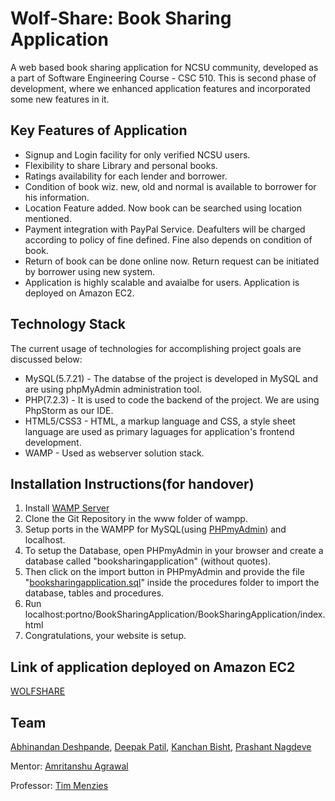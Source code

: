 # Wolf-Share: Book Sharing Application

A web based book sharing application for NCSU community, developed as a part of Software Engineering Course - CSC 510.
This is second phase of development, where we enhanced application features and incorporated some new features in it.

## Key Features of Application

* Signup and Login facility for only verified NCSU users.
* Flexibility to share Library and personal books.
* Ratings availability for each lender and borrower.
* Condition of book wiz. new, old and normal is available to borrower for his information.
* Location Feature added. Now book can be searched using location mentioned.
* Payment integration with PayPal Service. Deafulters will be charged according to policy of fine defined. Fine also depends on condition of book.
* Return of book can be done online now. Return request can be initiated by borrower using new system.
* Application is highly scalable and avaialbe for users. Application is deployed on Amazon EC2.

## Technology Stack
The current usage of technologies for accomplishing project goals are discussed below:

* MySQL(5.7.21) - The databse of the project is developed in MySQL and are using phpMyAdmin administration tool.
* PHP(7.2.3) - It is used to code the backend of the project. We are using PhpStorm as our IDE.
* HTML5/CSS3 - HTML, a markup language and CSS, a style sheet language are used as primary laguages for application's frontend development. 
* WAMP - Used as webserver solution stack.

## Installation Instructions(for handover)
1. Install [WAMP Server](https://sourceforge.net/projects/wampserver/?source=navbar)
2. Clone the Git Repository in the www folder of wampp.
3. Setup ports in the WAMPP for MySQL(using [PHPmyAdmin](http:localhost/phpmyadmin)) and localhost.
4. To setup the Database, open PHPmyAdmin in your browser and create a database called "booksharingapplication" (without quotes).
5. Then click on the import button in PHPmyAdmin and provide the file "[booksharingapplication.sql](https://github.com/DexterousMe/BookSharingApplication/blob/master/booksharingapplication.sql)" inside the procedures folder to import the database, tables and procedures.
6. Run localhost:portno/BookSharingApplication/BookSharingApplication/index.html
7. Congratulations, your website is setup.

## Link of application deployed on Amazon EC2
[WOLFSHARE](http://ec2-18-188-207-168.us-east-2.compute.amazonaws.com/BookSharingApplication/BookSharingApplication/index.html)

## Team
[Abhinandan Deshpande](https://github.com/abhinandan27),
[Deepak Patil](https://github.com/deepak15493),
[Kanchan Bisht](https://github.com/DexterousMe),
[Prashant Nagdeve](https://github.com/PrashantNagdeve)

Mentor: [Amritanshu Agrawal](https://github.com/amritbhanu)

Professor: [Tim Menzies](https://github.com/timm)
